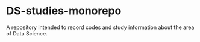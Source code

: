 # DS-studies-monorepo
A repository intended to record codes and study information about the area of ​​Data Science.
